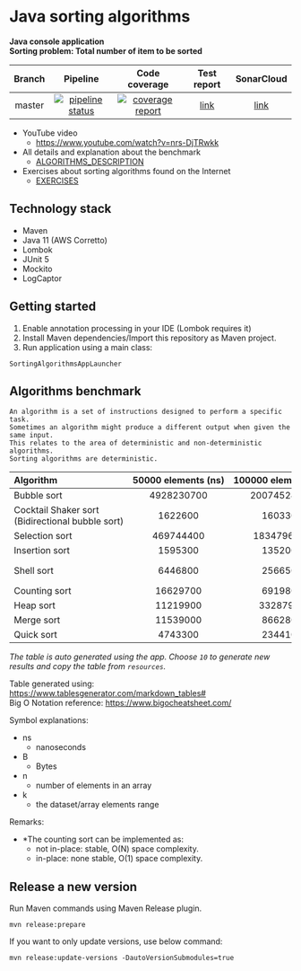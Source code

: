 # Java sorting algorithms

**Java console application**  
**Sorting problem: Total number of item to be sorted**

| Branch |                                                                                               Pipeline                                                                                               |                                                                                            Code coverage                                                                                             |                                     Test report                                     |                                 SonarCloud                                 |
|:------:|:----------------------------------------------------------------------------------------------------------------------------------------------------------------------------------------------------:|:----------------------------------------------------------------------------------------------------------------------------------------------------------------------------------------------------:|:-----------------------------------------------------------------------------------:|:--------------------------------------------------------------------------:|
| master | [![pipeline status](https://gitlab.com/ShowMeYourCodeYouTube/java-sorting-algorithms/badges/master/pipeline.svg)](https://gitlab.com/ShowMeYourCodeYouTube/java-sorting-algorithms/-/commits/master) | [![coverage report](https://gitlab.com/ShowMeYourCodeYouTube/java-sorting-algorithms/badges/master/coverage.svg)](https://gitlab.com/ShowMeYourCodeYouTube/java-sorting-algorithms/-/commits/master) | [link](https://showmeyourcodeyoutube.gitlab.io/java-sorting-algorithms/test-report) | [link](https://sonarcloud.io/organizations/showmeyourcodeyoutube/projects) |

- YouTube video
  - <https://www.youtube.com/watch?v=nrs-DjTRwkk>
- All details and explanation about the benchmark
  - [ALGORITHMS_DESCRIPTION](./ALGORITHMS_DESCRIPTION.md)
- Exercises about sorting algorithms found on the Internet
  - [EXERCISES](./EXERCISES.md)

## Technology stack

- Maven
- Java 11 (AWS Corretto)
- Lombok
- JUnit 5
- Mockito
- LogCaptor

## Getting started

1. Enable annotation processing in your IDE (Lombok requires it)
2. Install Maven dependencies/Import this repository as Maven project.
3. Run application using a main class:

```
SortingAlgorithmsAppLauncher
```

## Algorithms benchmark

```
An algorithm is a set of instructions designed to perform a specific task.
Sometimes an algorithm might produce a different output when given the same input.
This relates to the area of deterministic and non-deterministic algorithms.
Sorting algorithms are deterministic.
```

| Algorithm  | 50000&#160;elements&#160;(ns)   | 100000&#160;elements&#160;(ns)    | 150000&#160;elements&#160;(ns)    | Best&#160;complexity   | Average&#160;complexity   | Worst&#160;complexity   | Space&#160;complexity&#160;(the&#160;worst)   | Stable   | In&#160;place  |
|:--------------------------------|:----------------:|:-----------------:|:-----------------:|:-----------------:|:--------------------:|:------------------:|:------------------------------:|:--------:|:---------:|
| Bubble&#160;sort |  4928230700  | 20074524300 |  37438477400 |  O(n)  |  O(n^2)  |  O(n^2) |  O(1) |   yes  |  yes  |
| Cocktail&#160;Shaker&#160;sort <br/> (Bidirectional&#160;bubble&#160;sort)   |  1622600  | 1603300 |  1278200 |  O(n)  |  O(n^2)  |  O(n^2) |  O(1) |   yes  |  yes  |
| Selection&#160;sort |  469744400  | 1834796800 |  4116949900 |  O(n^2)  |  O(n^2)  |  O(n^2) |  O(1) |   no  |  yes  |
| Insertion&#160;sort   |  1595300  | 1352000 |  208500 |  O(n)  |  O(n^2)  |  O(n^2) |  O(1) |   yes  |  yes  |
| Shell&#160;sort |  6446800  | 2566500 |  1116300 |  O(n log n)  |  depends on gap sequence  |  O(n^2) |  O(1) |   no  |  yes  |
| Counting&#160;sort |  16629700  | 6919800 |  7940500 |  O(n+k)  |  O(n+k)  |  O(n+k) |  O(n+k) |   yes/no*  |  no/yes*  |
| Heap&#160;sort |  11219900  | 33287900 |  16133000 |  O(n log n)  |  O(n log n)  |  O(n log n) |  O(1) |   no  |  yes  |
| Merge&#160;sort |  11539000  | 8662800 |  18594200 |  O(n log n)  |  O(n log n)  |  O(n log n) |  O(n) |   yes  |  no  |
| Quick&#160;sort |  4743300  | 2344100 |  3392600 |  O(n log n)  |  O(n log n)  |  O(n^2) |  O(log n) |   no  |  yes  |

*The table is auto generated using the app. Choose `10` to generate new results and copy the table from `resources`.*

Table generated using: https://www.tablesgenerator.com/markdown_tables#  
Big O Notation reference: https://www.bigocheatsheet.com/

Symbol explanations:
- ns
  - nanoseconds
- B
  - Bytes
- n
  - number of elements in an array
- k
  - the dataset/array elements range

Remarks:
- *The counting sort can be implemented as:
  - not in-place: stable, O(N) space complexity.
  - in-place: none stable, O(1) space complexity.

## Release a new version

Run Maven commands using Maven Release plugin.
```text
mvn release:prepare
```

If you want to only update versions, use below command:
```
mvn release:update-versions -DautoVersionSubmodules=true
```
